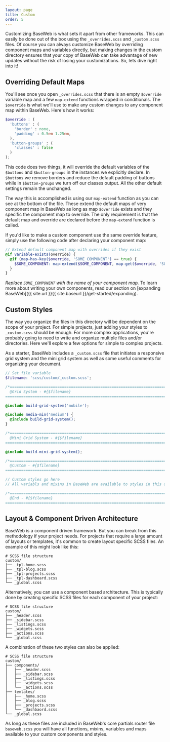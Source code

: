 ```yaml
---
layout: page
title: Custom
order: 5
---
```


Customizing BaseWeb is what sets it apart from other frameworks. This can easily be done out of the box using the `_overrides.scss` and `_custom.scss` files. Of course you can always customize BaseWeb by overriding component maps and variables directly, but making changes in the custom directory ensures that your copy of BaseWeb can take advantage of new updates without the risk of losing your customizations. So, lets dive right into it!

## Overriding Default Maps

You'll see once you open `_overrides.scss` that there is an empty `$override` variable map and a few `map-extend` functions wrapped in conditionals. The `$override` is what we'll use to make any custom changes to any component map within BaseWeb. Here's how it works:

```scss
$override : (
  'buttons' : (
    'border' : none,
    'padding' : 0.5em 1.25em,
  ),
  'button-groups' : (
    'classes' : false
  )
);
```

This code does two things, it will override the default variables of the `$buttons` and `$button-groups` in the instances we explicitly declare. In `$buttons` we remove borders and reduce the default padding of buttons while in `$button-groups` we turn off our classes output. All the other default settings remain the unchanged.

The way this is accomplished is using our `map-extend` function as you can see at the bottom of the file. These extend the default maps of very component map in BaseWeb as long as map `$override` exists and they specific the component map to override. The only requirement is that the default map and override are declared before the `map-extend` function is called.

If you'd like to make a custom component use the same override feature, simply use the following code after declaring your component map:

```scss
// Extend default component map with overrides if they exist
@if variable-exists(override) {
  @if (map-has-key($override, 'SOME_COMPONENT') == true) {
    $SOME_COMPONENT: map-extend($SOME_COMPONENT, map-get($override, 'SOME_COMPONENT'), true);
  }
}
```

*Replace `SOME_COMPONENT` with the name of your component map.* To learn more about writing your own components, read our section on [expanding BaseWeb]({{ site.url }}{{ site.baseurl }}/get-started/expanding).

## Custom Styles

The way you organize the files in this directory will be dependent on the scope of your project. For simple projects, just adding your styles to `_custom.scss` should be enough. For more complex applications, you're probably going to need to write and organize multiple files and/or directories. Here we'll explore a few options for simple to complex projects.

As a starter, BaseWeb includes a `_custom.scss` file that initiates a responsive grid system and the mini grid system as well as some useful comments for organizing your document.

```scss
// Set file variable
$filename: 'scss/custom/_custom.scss';

/*==============================================================================
  @Grid System - #{$filename}
==============================================================================*/

@include build-grid-system('mobile');

@include media-min('medium') {
  @include build-grid-system();
}

/*==============================================================================
  @Mini Grid System - #{$filename}
==============================================================================*/

@include build-mini-grid-system();

/*==============================================================================
  @Custom - #{$filename}
==============================================================================*/

// Custom styles go here
// All variabls and mixins in BaseWeb are available to styles in this document

/*==============================================================================
  @End - #{$filename}
==============================================================================*/
```

## Layout & Component Driven Architecture

BaseWeb is a component driven framework. But you can break from this methodology if your project needs. For projects that require a large amount of layouts or templates, it's common to create layout specific SCSS files. An example of this might look like this:

```shell
# SCSS file structure
custom/
├── _tpl-home.scss
├── _tpl-blog.scss
├── _tpl-projects.scss
├── _tpl-dashboard.scss
└── _global.scss
```

Alternatively, you can use a component based architecture. This is typically done by creating specific SCSS files for each component of your project:

```shell
# SCSS file structure
custom/
├── _header.scss
├── _sidebar.scss
├── _listings.scss
├── _widgets.scss
├── _actions.scss
└── _global.scss
```

A combination of these two styles can also be applied:

```shell
# SCSS file structure
custom/
├── components/
│   ├── _header.scss
│   ├── _sidebar.scss
│   ├── _listings.scss
│   ├── _widgets.scss
│   └── _actions.scss
├── temlates/
│   ├── _home.scss
│   ├── _blog.scss
│   ├── _projects.scss
│   └── _dashbaord.scss
└── _global.scss
```

As long as these files are included in BaseWeb's core partials router file `baseweb.scss` you will have all functions, mixins, variables and maps available to your custom components and styles.
